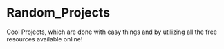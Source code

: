 # Random_Projects
Cool Projects, which are done with easy things and by utilizing all the free resources available online!
